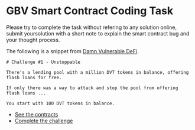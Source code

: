 # GBV Smart Contract Coding Task
Please try to complete the task without refering to any solution online, submit yoursolution with a short note to explain the smart contract bug and your thought process.  

The following is a snippet from [Damn Vulnerable DeFi](https://www.damnvulnerabledefi.xyz/challenges/1.html).

```
# Challenge #1 - Unstoppable

There's a lending pool with a million DVT tokens in balance, offering flash loans for free.

If only there was a way to attack and stop the pool from offering flash loans ...

You start with 100 DVT tokens in balance.
```

- [See the contracts](https://github.com/tinchoabbate/damn-vulnerable-defi/tree/v2.1.0/contracts/unstoppable)
- [Complete the challenge](https://github.com/tinchoabbate/damn-vulnerable-defi/blob/v2.1.0/test/unstoppable/unstoppable.challenge.js)